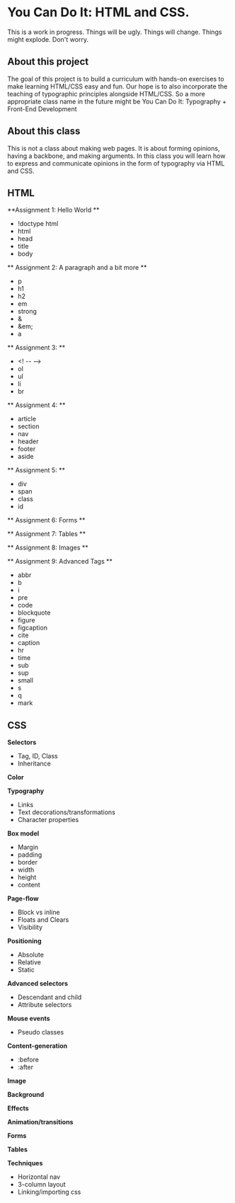 You Can Do It: HTML and CSS.
==================

This is a work in progress. Things will be ugly. Things will change. Things might explode. Don't worry.

About this project
-----------------------------
The goal of this project is to build a curriculum with hands-on exercises to make learning HTML/CSS easy and fun. Our hope is to also incorporate the teaching of typographic principles alongside HTML/CSS. So a more appropriate class name in the future might be You Can Do It: Typography + Front-End Development

About this class
-----------------------------

This is not a class about making web pages. It is about forming opinions, having a backbone, and making arguments. In this class you will learn how to express and communicate opinions in the form of typography via HTML and CSS.


HTML
------------

**Assignment 1: Hello World **  

+ !doctype html
+ html
+ head
+ title
+ body

** Assignment 2: A paragraph and a bit more **  

+ p
+ h1
+ h2
+ em
+ strong
+ &amp;
+ &em;
+ a

** Assignment 3: **  

+ <! -- -->
+ ol
+ ul
+ li
+ br


** Assignment 4: **  

+ article
+ section
+ nav
+ header
+ footer
+ aside

** Assignment 5: **  

+ div
+ span
+ class
+ id

** Assignment 6: Forms **  



** Assignment 7: Tables **  


** Assignment 8: Images **  


** Assignment 9: Advanced Tags **  

+ abbr
+ b
+ i
+ pre
+ code
+ blockquote
+ figure
+ figcaption
+ cite
+ caption
+ hr
+ time
+ sub
+ sup
+ small
+ s
+ q
+ mark


CSS
----

**Selectors**  

+ Tag, ID, Class
+ Inheritance

**Color**  


**Typography**  

+ Links
+ Text decorations/transformations
+ Character properties

**Box model**  

+ Margin 
+ padding 
+ border 
+ width
+ height
+ content

**Page-flow**  
+ Block vs inline
+ Floats and Clears
+ Visibility

**Positioning**  
+ Absolute
+ Relative
+ Static

**Advanced selectors**  
+ Descendant and child 
+ Attribute selectors

**Mouse events**  
+ Pseudo classes

**Content-generation**  
+ :before
+ :after


**Image**  

**Background**  

**Effects**  

**Animation/transitions**  

**Forms**  

**Tables**  


**Techniques**  
+ Horizontal nav
+ 3-column layout
+ Linking/importing css